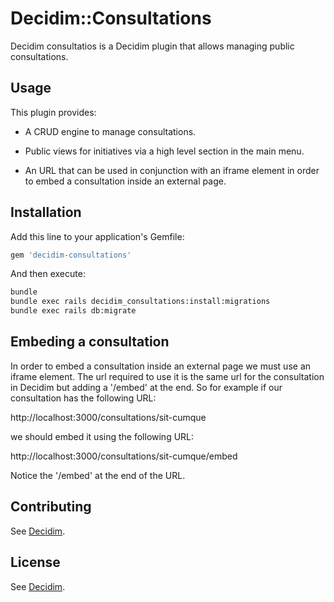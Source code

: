 # Decidim::Consultations

Decidim consultatios is a Decidim plugin that allows managing public consultations.

## Usage

This plugin provides:

* A CRUD engine to manage consultations.

* Public views for initiatives via a high level section in the main menu.

* An URL that can be used in conjunction with an iframe element in order to embed a consultation inside an external page.

## Installation

Add this line to your application's Gemfile:

```ruby
gem 'decidim-consultations'
```

And then execute:

```bash
bundle
bundle exec rails decidim_consultations:install:migrations
bundle exec rails db:migrate
```

## Embeding a consultation

In order to embed a consultation inside an external page we must use an iframe element. The url required to use it is
the same url for the consultation in Decidim but adding a '/embed' at the end. So for example if our consultation has
the following URL:

http://localhost:3000/consultations/sit-cumque

we should embed it using the following URL:

http://localhost:3000/consultations/sit-cumque/embed

Notice the '/embed' at the end of the URL.

## Contributing

See [Decidim](https://github.com/decidim/decidim).

## License

See [Decidim](https://github.com/decidim/decidim).
